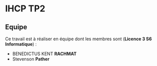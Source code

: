 # IHCP TP2

## Equipe

Ce travail est à réaliser en équipe dont les membres sont (**Licence 3 S6 Informatique**) :

- BENEDICTUS KENT **RACHMAT**
- Stevenson **Pather**

